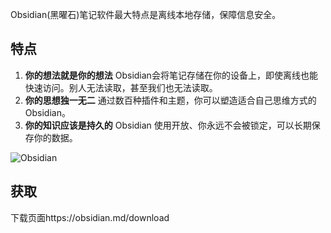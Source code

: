Obsidian(黑曜石)笔记软件最大特点是离线本地存储，保障信息安全。

## 特点

1. **你的想法就是你的想法**
Obsidian会将笔记存储在你的设备上，即使离线也能快速访问。别人无法读取，甚至我们也无法读取。
2. **你的思想独一无二**
通过数百种插件和主题，你可以塑造适合自己思维方式的 Obsidian。
3. **你的知识应该是持久的**
Obsidian 使用开放、你永远不会被锁定，可以长期保存你的数据。

![Obsidian](https://obsidian.md/images/screenshot-1.0-hero-combo.png)

## 获取

下载页面https://obsidian.md/download
